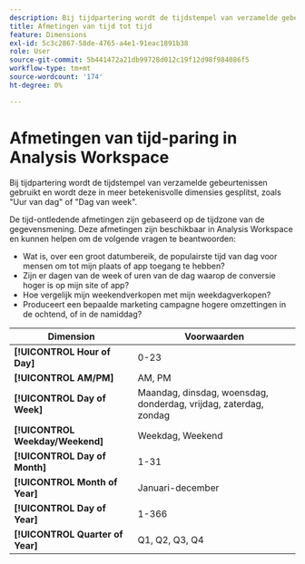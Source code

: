 ```yaml
---
description: Bij tijdpartering wordt de tijdstempel van verzamelde gebeurtenissen gebruikt en wordt deze in meer betekenisvolle dimensies gesplitst, zoals "Uur van dag" of "Dag van week".
title: Afmetingen van tijd tot tijd
feature: Dimensions
exl-id: 5c3c2867-58de-4765-a4e1-91eac1891b38
role: User
source-git-commit: 5b441472a21db99728d012c19f12d98f984086f5
workflow-type: tm+mt
source-wordcount: '174'
ht-degree: 0%

---
```


# Afmetingen van tijd-paring in Analysis Workspace

Bij tijdpartering wordt de tijdstempel van verzamelde gebeurtenissen gebruikt en wordt deze in meer betekenisvolle dimensies gesplitst, zoals &quot;Uur van dag&quot; of &quot;Dag van week&quot;.

De tijd-ontledende afmetingen zijn gebaseerd op de tijdzone van de gegevensmening. Deze afmetingen zijn beschikbaar in Analysis Workspace en kunnen helpen om de volgende vragen te beantwoorden:

* Wat is, over een groot datumbereik, de populairste tijd van dag voor mensen om tot mijn plaats of app toegang te hebben?
* Zijn er dagen van de week of uren van de dag waarop de conversie hoger is op mijn site of app?
* Hoe vergelijk mijn weekendverkopen met mijn weekdagverkopen?
* Produceert een bepaalde marketing campagne hogere omzettingen in de ochtend, of in de namiddag?

| Dimension | Voorwaarden |
|--- |--- |
| **[!UICONTROL Hour of Day]** | 0-23 |
| **[!UICONTROL AM/PM]** | AM, PM |
| **[!UICONTROL Day of Week]** | Maandag, dinsdag, woensdag, donderdag, vrijdag, zaterdag, zondag |
| **[!UICONTROL Weekday/Weekend]** | Weekdag, Weekend |
| **[!UICONTROL Day of Month]** | 1-31 |
| **[!UICONTROL Month of Year]** | Januari-december |
| **[!UICONTROL Day of Year]** | 1-366 |
| **[!UICONTROL Quarter of Year]** | Q1, Q2, Q3, Q4 |
